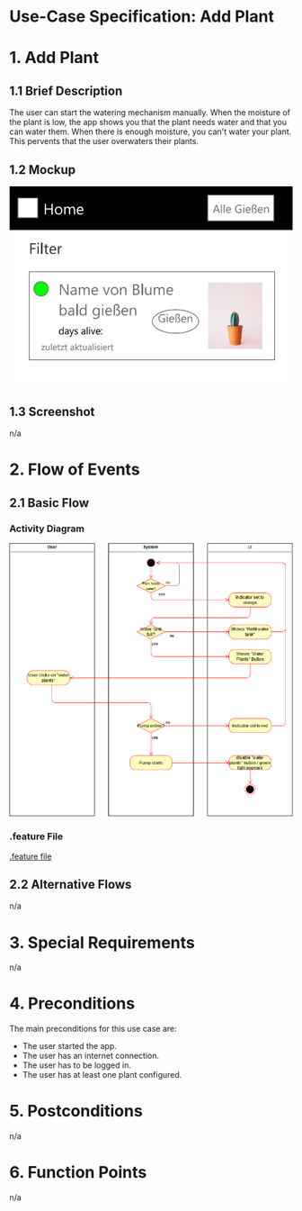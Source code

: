 # Use-Case Specification: Add Plant

# 1. Add Plant

## 1.1 Brief Description
The user can start the watering mechanism manually. When the moisture of the plant is low, the app shows you that the plant needs water and that you can water them. When there is enough moisture, you can't water your plant. This pervents that the user overwaters their plants.

## 1.2 Mockup
![Mockup](uc-water-plants-mockup.png)

## 1.3 Screenshot
n/a


# 2. Flow of Events

## 2.1 Basic Flow

### Activity Diagram
![Activity Diagram](uc-water-plants.png)

### .feature File

[.feature file](/test_driver/water_plants.feature)  

## 2.2 Alternative Flows
n/a

# 3. Special Requirements
n/a

# 4. Preconditions
The main preconditions for this use case are:

 - The user started the app.
 - The user has an internet connection.
 - The user has to be logged in.
 - The user has at least one plant configured.

# 5. Postconditions

n/a

# 6. Function Points
n/a
